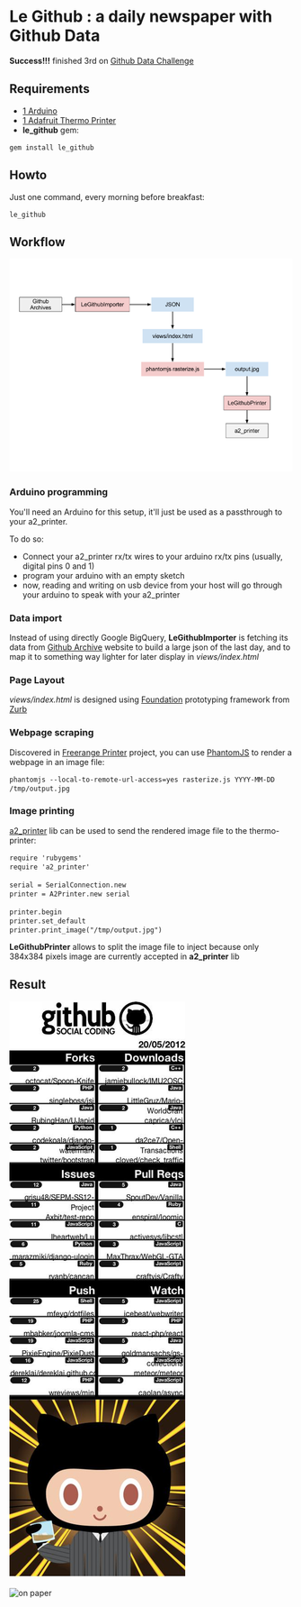 # Le Github : a daily newspaper with Github Data

**Success!!!** finished 3rd on [Github Data Challenge](https://github.com/blog/1162-github-data-challenge-winners)

## Requirements

* [1 Arduino](http://arduino.cc)
* [1 Adafruit Thermo Printer](http://adafruit.com/products/600)
* **le_github** gem: 

```
gem install le_github
```


## Howto

Just one command, every morning before breakfast: 

```
le_github
```

## Workflow

![Workflow diagram](https://github.com/alx/Le-Github/raw/master/views/images/workflow.png)

### Arduino programming

You'll need an Arduino for this setup, it'll just be used as a passthrough to your a2_printer.

To do so:

* Connect your a2_printer rx/tx wires to your arduino rx/tx pins (usually, digital pins 0 and 1)
* program your arduino with an empty sketch
* now, reading and writing on usb device from your host will go through your arduino to speak with your a2_printer

### Data import

Instead of using directly Google BigQuery, **LeGithubImporter** is fetching its data from [Github Archive](https://github.com/igrigorik/githubarchive.org) website to build a large json of the last day, and to map it to something way lighter for later display in *views/index.html*

### Page Layout

*views/index.html* is designed using [Foundation](http://foundation.zurb.com/) prototyping framework from [Zurb](http://www.zurb.com)

### Webpage scraping

Discovered in [Freerange Printer](https://github.com/freerange/printer/) project, you can use [PhantomJS](http://www.phantomjs.org/) to render a webpage in an image file:

```
phantomjs --local-to-remote-url-access=yes rasterize.js YYYY-MM-DD /tmp/output.jpg
```

### Image printing

[a2_printer](http://github.com/alx/a2_printer) lib can be used to send
the rendered image file to the thermo-printer:

```
require 'rubygems'
require 'a2_printer'

serial = SerialConnection.new
printer = A2Printer.new serial

printer.begin
printer.set_default
printer.print_image("/tmp/output.jpg")
```

**LeGithubPrinter** allows to split the image file to inject because only
384x384 pixels image are currently accepted in **a2_printer** lib

## Result

![Edition du 20/05/2012](https://github.com/alx/Le-Github/raw/master/views/images/example.jpg)

![on paper](http://i.imgur.com/SS3Ta.jpg)
